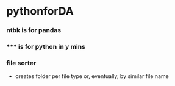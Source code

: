 # pythonforDA
### ntbk is for pandas
### *** is for python in y mins
### file sorter
  -  creates folder per file type or, eventually, by similar file name 
